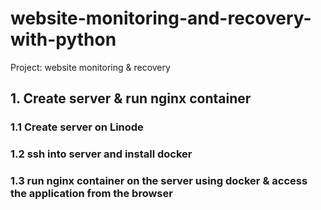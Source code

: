 # website-monitoring-and-recovery-with-python
Project: website monitoring &amp; recovery

## 1. Create server & run nginx container

### 1.1 Create server on Linode

### 1.2 ssh into server and install docker

### 1.3 run nginx container on the server using docker & access the application from the browser




